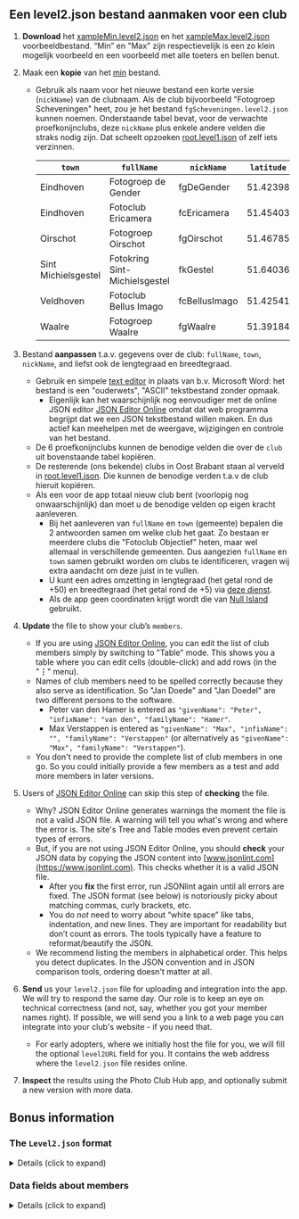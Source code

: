 ## Een level2.json bestand aanmaken voor een club 

1. **Download** het [xampleMin.level2.json](https://raw.githubusercontent.com/vdhamer/Photo-Club-Hub/refs/heads/main/Photo%20Club%20Hub/ViewModel/Lists/xampleMin.level2.json) en het
   [xampleMax.level2.json](https://raw.githubusercontent.com/vdhamer/Photo-Club-Hub/refs/heads/main/Photo%20Club%20Hub/ViewModel/Lists/xampleMax.level2.json) voorbeeldbestand.
   “Min” en "Max" zijn respectievelijk is een zo klein mogelijk voorbeeld en een voorbeeld met alle toeters en bellen benut.

2. Maak een **kopie** van het [min](https://raw.githubusercontent.com/vdhamer/Photo-Club-Hub/refs/heads/main/Photo%20Club%20Hub/ViewModel/Lists/xampleMin.level2.json) bestand.
   - Gebruik als naam voor het nieuwe bestand een korte versie (`nickName`) van de clubnaam.
     Als de club bijvoorbeeld "Fotogroep Scheveningen" heet, zou je het bestand `fgScheveningen.level2.json` kunnen noemen.
     Onderstaande tabel bevat, voor de verwachte proefkonijnclubs, deze `nickName` plus enkele
     andere velden die straks nodig zijn. Dat scheelt opzoeken [root.level1.json](https://raw.githubusercontent.com/vdhamer/Photo-Club-Hub/refs/heads/main/Photo%20Club%20Hub/ViewModel/Lists/root.level1.json) of zelf iets verzinnen.

      | `town`  | `fullName` | `nickName` | `latitude` | `longitude` | `level2URL` |
      | -----  | ---------| ----- | :-----: | :-----: | :-----: |
      | Eindhoven | Fotogroep de Gender | fgDeGender | 51.42398 | 5.45010 | [link](https://raw.githubusercontent.com/vdhamer/Photo-Club-Hub/refs/heads/main/Photo%20Club%20Hub/ViewModel/Lists/fgWaalre.level2.json) |
      | Eindhoven | Fotoclub Ericamera | fcEricamera | 51.45403 | 5.46288 |  |
      | Oirschot | Fotogroep Oirschot | fgOirschot | 51.46785 | 5.25568 |  |
      | Sint Michielsgestel | Fotokring Sint-Michielsgestel | fkGestel | 51.64036 | 5.34749 |  |
      | Veldhoven | Fotoclub Bellus Imago | fcBellusImago | 51.42541 | 5.38756 |  |
      | Waalre | Fotogroep Waalre | fgWaalre | 51.39184 | 5.46144 | [link](https://raw.githubusercontent.com/vdhamer/Photo-Club-Hub/refs/heads/main/Photo%20Club%20Hub/ViewModel/Lists/fgDeGender.level2.json) |

3. Bestand **aanpassen** t.a.v. gegevens over de club: `fullName`, `town`, `nickName`, and liefst ook de lengtegraad en breedtegraad.
    - Gebruik en simpele [text editor](https://en.wikipedia.org/wiki/Comparison_of_text_editors) in plaats van b.v. Microsoft Word: het bestand is een "ouderwets", "ASCII" tekstbestand zonder opmaak.
        - Eigenlijk kan het waarschijnlijk nog eenvoudiger met de online JSON editor [JSON Editor Online](https://jsoneditoronline.org) omdat dat web programma begrijpt dat we een JSON tekstbestand willen maken.
          En dus actief kan meehelpen met de weergave, wijzigingen en controle van het bestand.
    - De 6 proefkonijnclubs kunnen de benodige velden die over de `club` uit bovenstaande tabel kopiëren.
    - De resterende (ons bekende) clubs in Oost Brabant staan al verveld in [root.level1.json](https://raw.githubusercontent.com/vdhamer/Photo-Club-Hub/refs/heads/main/Photo%20Club%20Hub/ViewModel/Lists/root.level1.json).
      Die kunnen de benodige verden t.a.v de club hieruit kopiëren.
    - Als een voor de app totaal nieuw club bent (voorlopig nog onwaarschijnlijk) dan moet u de benodige velden op eigen kracht aanleveren.
        - Bij het aanleveren van `fullName` en `town` (gemeente) bepalen die 2 antwoorden samen om welke club het gaat.
          Zo bestaan er meerdere clubs die "Fotoclub Objectief" heten, maar wel allemaal in verschillende gemeenten.
          Dus aangezien `fullName` en `town` samen gebruikt worden om clubs te identificeren, vragen wij extra aandacht om deze juist in te vullen.
        - U kunt een adres omzetting in lengtegraad (het getal rond de +50) en breedtegraad (het getal rond de +5) via [deze dienst](https://www.gps-coordinaten.nl).
        - Als de app geen coordinaten krijgt wordt die van [Null Island](https://en.wikipedia.org/wiki/Null_Island) gebruikt.

4. **Update** the file to show your club’s `members`.
    - If you are using [JSON Editor Online](https://jsoneditoronline.org), you can edit the list of club members simply by switching to "Table" mode. This shows you a table where you can edit cells (double-click) and add rows (in the "__⋮__" menu).
    - Names of club members need to be spelled correctly because they also serve as identification. So "Jan Doede" and "Jan Doedel" are two different persons to the software.
        - Peter van den Hamer is entered as `"givenName": "Peter", "infixName": "van den", "familyName": "Hamer"`.
        - Max Verstappen is entered as `"givenName": "Max", "infixName": "", "familyName": "Verstappen"` (or alternatively as `"givenName": "Max", "familyName": "Verstappen"`).
    - You don't need to provide the complete list of club members in one go. So you could initially provide a few members as a test and add more members in later versions.
 
5. Users of [JSON Editor Online](https://jsoneditoronline.org) can skip this step of **checking** the file.
    - Why? JSON Editor Online generates warnings the moment the file is not a valid JSON file. A warning will tell you what's wrong and where the error is. The site's Tree and Table modes even prevent certain types of errors.
    - But, if you are not using JSON Editor Online, you should **check** your JSON data by copying the JSON content into [www.jsonlint.com](https://www.jsonlint.com). This checks whether it is a valid JSON file.
        - After you **fix** the first error, run JSONlint again until all errors are fixed. The JSON format (see below) is notoriously picky about matching commas, curly brackets, etc.
        - You do _not_ need to worry about “white space” like tabs, indentation, and new lines. They are important for readability but don’t count as errors. The tools typically have a feature to reformat/beautify the JSON.
    - We recommend listing the members in alphabetical order. This helps you detect duplicates. In the JSON convention and in JSON comparison tools, ordering doesn't matter at all. 

6. **Send** us your `level2.json` file for uploading and integration into the app. We will try to respond the same day. Our role is to keep an eye on technical correctness (and not, say, whether you got your member names right). If possible, we will send you a link to a web page you can integrate into your club's website - if you need that.
    - For early adopters, where we initially host the file for you, we will fill the optional `level2URL` field for you. It contains the web address where the `level2.json` file resides online.

7. **Inspect** the results using the Photo Club Hub app, and optionally submit a new version with more data.


## Bonus information

### The `Level2.json` format
<details><summary>Details (click to expand)</summary></p>

- [JSON](https://en.wikipedia.org/wiki/JSON) is a very commonly used international standard, but you often won't see it directly. To learn more, find a [tutorial](https://codebeautify.org/json-cheat-sheet). But it should be enough to simply edit the provided [xampleMin.level2.json](https://github.com/vdhamer/Photo-Club-Hub/blob/main/Photo%20Club%20Hub/ViewModel/Lists/xampleMin.level2.json) and [xampleMax.level2.json](https://github.com/vdhamer/Photo-Club-Hub/blob/main/Photo%20Club%20Hub/ViewModel/Lists/xampleMax.level2.json) examples. Especially if you use an editor like [JSON Editor Online](https://jsoneditoronline.org).
- Anything in the `optional: { }` section is not strictly needed and can be left out. This is not a JSON rule. It is a Photo Club Hub choice. See this as “stuff you can add later after your first version works”. In the xampleMin file, we have reduced the optional fields to a suggested minimum set.
</details></p>

### Data fields about members
<details><summary>Details (click to expand)</summary></p>

- Detailed, and thus somewhat more technical, information about all the fields in a `level2.json` file can be found in [README.md file section](https://github.com/vdhamer/Photo-Club-Hub/blob/main/.github/README.md#level-2-adding-members) (English)
- Recommended data to provide about members
   - you need a `givenName` and `familyName`. `infixName` is for things like "von" in "Ludwig von Beethoven". It is relevant because the app supports European style name sorting conventions: Beethoven would then end up under the B rather than the V.
       - important to get `givenName`, `infixName` and `familyName` exactly right. Including getting the spelling and capitalization and special characters (“François”) right. Otherwise, even after you fix the error, some users may see both versions for some time. Related to a database in the app, and browser caches.
       - American style "middle name" initials as in `Richard M. Nixon` or `Donald J. Trump` can be stored into the `infixName` if you want them displayed. Alternatively store them at the end of the `givenName` so they don't affect sorting on `familyName`.
       - American style suffixes like `Jr.` can be left out. Alternatively, if you prefer them to be visible, you can insert them at the end of the `familyName`. 
       - If in doubt, temporarily leave out a member with a tricky name (like François) until you have decided how to deal with this. This avoids seeing the person twice with a slightly different name. The app is actually supposed to support the full UniCode character set. But not everybody can read Mandarin or modern Greek.
   - For now, you can leave `Level3URL` empty (it is for later: Level 3)
   - You probably want to fill in `featuredImageURL` soon, as found the `xampleMin.level2.json` file. It gives you a nice sample picture next to the club member's name.
   - Later you may want to add
       - a `website` address (a portfolio website managed by the photographer, separately from their club portfolio). This shows up in the app and via Photo Club Hub HTML as a clickable link.
       - any special roles of the member such as `"isChairman": true`. These are displayed in the app and via Photo Club Hub HTML.
       - `membershipStartDate`. This is currently displayed using Photo Club Hub HTML.
       - `keywords` indication the main genres per photographer. It is currently an [unfinished feature](https://github.com/vdhamer/Photo-Club-Hub/issues/465), and will be covered in a separate instruction file. You can already start providing this data. Best to stick to the keywords found in [this file](https://github.com/vdhamer/Photo-Club-Hub/issues/465).
</details></p>



